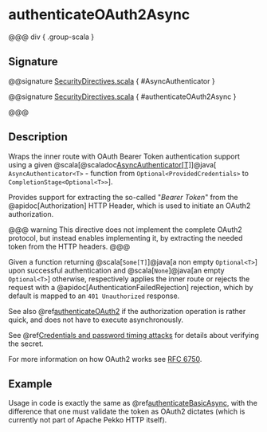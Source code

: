 # authenticateOAuth2Async

@@@ div { .group-scala }
## Signature

@@signature [SecurityDirectives.scala](/http/src/main/scala/org/apache/pekko/http/scaladsl/server/directives/SecurityDirectives.scala) { #AsyncAuthenticator }

@@signature [SecurityDirectives.scala](/http/src/main/scala/org/apache/pekko/http/scaladsl/server/directives/SecurityDirectives.scala) { #authenticateOAuth2Async }

@@@

## Description

Wraps the inner route with OAuth Bearer Token authentication support using a given @scala[@scaladoc[AsyncAuthenticator[T]](akka.http.scaladsl.server.Directives#AsyncAuthenticator[T]=akka.http.scaladsl.server.directives.Credentials=%3Escala.concurrent.Future[Option[T]])]@java[ `AsyncAuthenticator<T>` - function from `Optional<ProvidedCredentials>` to `CompletionStage<Optional<T>>`].

Provides support for extracting the so-called "*Bearer Token*" from the @apidoc[Authorization] HTTP Header,
which is used to initiate an OAuth2 authorization.

@@@ warning
This directive does not implement the complete OAuth2 protocol, but instead enables implementing it,
by extracting the needed token from the HTTP headers.
@@@

Given a function returning @scala[`Some[T]`]@java[a non empty `Optional<T>`] upon successful authentication and @scala[`None`]@java[an empty `Optional<T>`] otherwise,
respectively applies the inner route or rejects the request with a @apidoc[AuthenticationFailedRejection] rejection,
which by default is mapped to an `401 Unauthorized` response.

See also @ref[authenticateOAuth2](authenticateOAuth2.md) if the authorization operation is rather quick, and does not have to execute asynchronously.

See @ref[Credentials and password timing attacks](index.md#credentials-and-timing-attacks) for details about verifying the secret.

For more information on how OAuth2 works see [RFC 6750](https://tools.ietf.org/html/rfc6750).

## Example

Usage in code is exactly the same as @ref[authenticateBasicAsync](authenticateBasicAsync.md),
with the difference that one must validate the token as OAuth2 dictates (which is currently not part of Apache Pekko HTTP itself).
